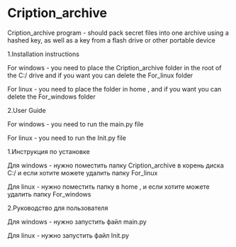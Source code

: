 # Cription_archive
Cription_archive program - should pack secret files into one archive using a hashed key, as well as a key from a flash drive or other portable device

1.Installation instructions
<p>    For windows - you need to place the Cription_archive folder in the root of the C:/ drive and if you want you can delete the For_linux folder</p>
<p>    For linux - you need to place the folder in home , and if you want you can delete the For_windows folder</p>

<p></p>

2.User Guide
<p>    For windows - you need to run the main.py file</p>
<p>    For linux - you need to run the Init.py file</p>


<p></p>
<p></p>
<p></p>

1.Инструкция по установке
<p>    Для windows - нужно поместить папку Cription_archive в корень диска C:/ и если хотите можете удалить папку For_linux</p>
<p>    Для linux - нужно поместить папку в home , и если хотите можете удалить папку For_windows</p>

<p></p>

2.Руководство для пользователя
<p>    Для windows - нужно запустить файл main.py</p>
<p>    Для linux - нужно запустить файл Init.py</p>
